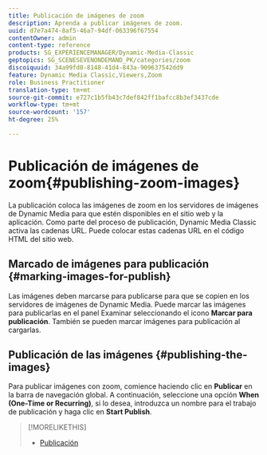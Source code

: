 ```yaml
---
title: Publicación de imágenes de zoom
description: Aprenda a publicar imágenes de zoom.
uuid: d7e7a474-8af5-46a7-94df-063396f67554
contentOwner: admin
content-type: reference
products: SG_EXPERIENCEMANAGER/Dynamic-Media-Classic
geptopics: SG_SCENESEVENONDEMAND_PK/categories/zoom
discoiquuid: 34a99fd0-8148-41d4-843a-909637542dd9
feature: Dynamic Media Classic,Viewers,Zoom
role: Business Practitioner
translation-type: tm+mt
source-git-commit: e727c1b5fb43c7def842ff1bafcc8b3ef3437cde
workflow-type: tm+mt
source-wordcount: '157'
ht-degree: 25%

---
```



# Publicación de imágenes de zoom{#publishing-zoom-images}

La publicación coloca las imágenes de zoom en los servidores de imágenes de Dynamic Media para que estén disponibles en el sitio web y la aplicación. Como parte del proceso de publicación, Dynamic Media Classic activa las cadenas URL. Puede colocar estas cadenas URL en el código HTML del sitio web.

## Marcado de imágenes para publicación {#marking-images-for-publish}

Las imágenes deben marcarse para publicarse para que se copien en los servidores de imágenes de Dynamic Media. Puede marcar las imágenes para publicarlas en el panel Examinar seleccionando el icono **Marcar para publicación**. También se pueden marcar imágenes para publicación al cargarlas.

## Publicación de las imágenes  {#publishing-the-images}

Para publicar imágenes con zoom, comience haciendo clic en **Publicar** en la barra de navegación global. A continuación, seleccione una opción **When (One-Time or Recurring)**, si lo desea, introduzca un nombre para el trabajo de publicación y haga clic en **Start Publish**.

>[!MORELIKETHIS]
>
>* [Publicación](publishing-files.md#publishing_files)

